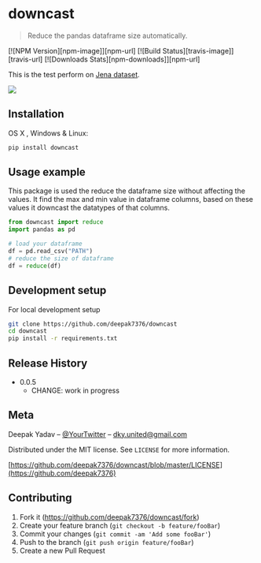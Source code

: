 # downcast
> Reduce the pandas dataframe size automatically.

[![NPM Version][npm-image]][npm-url]
[![Build Status][travis-image]][travis-url]
[![Downloads Stats][npm-downloads]][npm-url]

This is the test perform on [Jena dataset](https://www.kaggle.com/stytch16/jena-climate-2009-2016).

![](https:https://github.com/deepak7376/downcast/tree/master/src/newplot.png?raw=true)

## Installation

OS X , Windows & Linux:

```sh
pip install downcast
```

## Usage example

This package is used the reduce the dataframe size without affecting the values. It find the max and min value in dataframe columns, based on these values it downcast the datatypes of that columns.

```python
from downcast import reduce
import pandas as pd

# load your dataframe
df = pd.read_csv("PATH")
# reduce the size of dataframe
df = reduce(df) 
```


## Development setup

For local development setup

```sh
git clone https://github.com/deepak7376/downcast
cd downcast
pip install -r requirements.txt
```

## Release History

* 0.0.5
    * CHANGE: work in progress

## Meta

Deepak Yadav – [@YourTwitter](https://twitter.com/dky7376) – dky.united@gmail.com

Distributed under the MIT license. See ``LICENSE`` for more information.

[https://github.com/deepak7376/downcast/blob/master/LICENSE](https://github.com/deepak7376)

## Contributing

1. Fork it (<https://github.com/deepak7376/downcast/fork>)
2. Create your feature branch (`git checkout -b feature/fooBar`)
3. Commit your changes (`git commit -am 'Add some fooBar'`)
4. Push to the branch (`git push origin feature/fooBar`)
5. Create a new Pull Request



